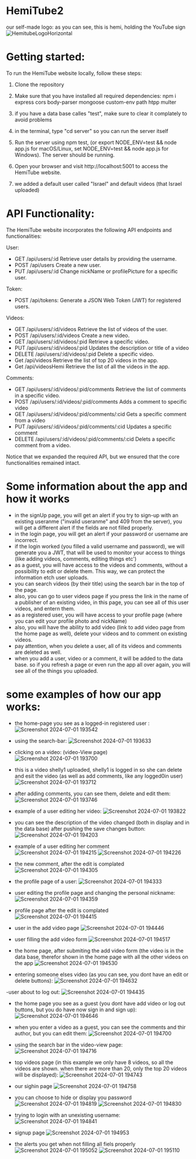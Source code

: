 # HemiTube2
our self-made logo: as you can see, this is hemi, holding the YouTube sign
![HemitubeLogoHorizontal](https://github.com/ArielGolanski/HemiTube2/assets/170665000/815d8c61-4e42-4ad7-9559-4309ca1bc596)


# Getting started:
To run the HemiTube website locally, follow these steps:

1. Clone the repository

2. Make sure that you have installed all required dependencies: npm i express cors body-parser mongoose custom-env path htpp multer

3. if you have a data base calles "test", make sure to clear it complately to avoid problems 

4. in the terminal, type "cd server" so you can run the server itself

5. Run the server using npm test, (or export NODE_ENV=test && node app.js for macOS/Linux, set NODE_ENV=test && node app.js for Windows). The server should be running.

6. Open your browser and visit http://localhost:5001 to access the HemiTube website.

7. we added a default user called "Israel" and default videos (that Israel uploaded)

# API Functionality:
The HemiTube website incorporates the following API endpoints and functionalities:

User:

- GET /api/users/:id Retrieve user details by providing the username.
- POST /api/users Create a new user.
- PUT /api/users/:id Change nickName or profilePicture for a specific user.
  
Token:
- POST /api/tokens: Generate a JSON Web Token (JWT) for registered users.
  
Videos:
- GET /api/users/:id/videos Retrieve the list of videos of the user.
- POST /api/users/:id/videos Create a new video.
- GET /api/users/:id/videos/:pid Retrieve a specific video.
- PUT /api/users/:id/videos/:pid Updates the description or title of a video
- DELETE /api/users/:id/videos/:pid Delete a specific video.
- Get /api/videos Retrieve the list of top 20 videos in the app.
- Get /api/videosHemi Retrieve the list of all the videos in the app.

Comments:

- GET /api/users/:id/videos/:pid/comments Retrieve the list of comments in a specific video.
- POST /api/users/:id/videos/:pid/comments Adds a comment to specific video
- GET /api/users/:id/videos/:pid/comments/:cid Gets a specific comment from a video
- PUT /api/users/:id/videos/:pid/comments/:cid Updates a specific comment
- DELETE /api/users/:id/videos/:pid/comments/:cid Delets a specific comment from a video.
  

Notice that we expanded the required API, but we ensured that the core functionalities remained intact.

# Some information about the app and how it works 

- in the signUp page, you will get an alert if you try to sign-up with an existing useranme ("invalid useranme" and 409 from the server),
   you will get a different alert if the fields are not filled properly.
- in the login page, you will get an alert if your password or username are incorrect.
- if the login worked (you filled a valid username and password), we will generate you a JWT, that will be used to monitor your access to things (like adding videos, comments, editing things etc')
- as a guest, you will have access to the videos and comments, without a possibility to edit or delete them. This way, we can protect the information etch user uploads.
- you can search videos (by their title) using the search bar in the top of the page.
- also, you can go to user videos page if you press the link in the name of a publisher of an existing video, in this page, you can see all of this user videos, and entern them.
- as a registered user, you will have access to your profile page (where you can edit your profile photo and nickName)
- also, you will have the ability to add video (link to add video page from the home page as well), delete your videos and to comment on existing videos.
- pay attention, when you delete a user, all of its videos and comments are deleted as well.
- when you add a user, video or a comment, it will be added to the data base. so if you refresh a page or even run the app all over again, you will see all of the things you uploaded.

# some examples of how our app works:

- the home-page you see as a logged-in registered user :
![Screenshot 2024-07-01 193542](https://github.com/ArielGolanski/HemiTube2/assets/129782728/30887f32-c067-47cd-bab2-68f3aa4bfefa)

- using the search-bar:
![Screenshot 2024-07-01 193633](https://github.com/ArielGolanski/HemiTube2/assets/129782728/c0cdcfd1-b91b-47ad-8df7-00b08a57c52b)

- clicking on a video: (video-View page)
![Screenshot 2024-07-01 193700](https://github.com/ArielGolanski/HemiTube2/assets/129782728/0559a189-ca7a-42a1-a964-b4b56914f180)

- this is a video shelly1 uploaded, shelly1 is logged in so she can delete and esit the video (as well as add comments, like any logged0in user)
![Screenshot 2024-07-01 193712](https://github.com/ArielGolanski/HemiTube2/assets/129782728/eb4ab7c3-a582-4bde-9048-2c3b174d6dcd)

- after adding comments, you can see them, delete and edit them:
![Screenshot 2024-07-01 193746](https://github.com/ArielGolanski/HemiTube2/assets/129782728/4ff8bcfd-dcca-4a15-92ea-b572612dcccc)

- example of a user editing her video:
![Screenshot 2024-07-01 193822](https://github.com/ArielGolanski/HemiTube2/assets/129782728/7ae991c8-161c-4b88-86fe-2ab47df4aa0a)

- you can see the description of the video changed (both in display and in the data base) after pushing the save changes button:
![Screenshot 2024-07-01 194203](https://github.com/ArielGolanski/HemiTube2/assets/129782728/dc6b5ec7-9a6a-4d50-a944-c32218a6df25)

- example of a user editing her comment
![Screenshot 2024-07-01 194215](https://github.com/ArielGolanski/HemiTube2/assets/129782728/9453bda5-abfb-49ae-b221-8714d7c7a3b2)
![Screenshot 2024-07-01 194226](https://github.com/ArielGolanski/HemiTube2/assets/129782728/09332a7f-eb2f-4d50-9f88-b8a0a90e39a3)

- the new comment, after the edit is complated
![Screenshot 2024-07-01 194305](https://github.com/ArielGolanski/HemiTube2/assets/129782728/b941c0e2-7699-4d0a-8374-b6418d2eedb3)

- the profile page of a user:
![Screenshot 2024-07-01 194333](https://github.com/ArielGolanski/HemiTube2/assets/129782728/a734d091-7043-4c46-b63d-ecd44dc466a1)

- user editing the profile page and changing the personal nickname:
![Screenshot 2024-07-01 194359](https://github.com/ArielGolanski/HemiTube2/assets/129782728/7eef0fcf-dc88-49e2-93f3-8b857b6a3356)

- profile page after the edit is complated
![Screenshot 2024-07-01 194415](https://github.com/ArielGolanski/HemiTube2/assets/129782728/048add80-ae41-4984-9381-ca4b240d56df)

- user in the add video page
![Screenshot 2024-07-01 194446](https://github.com/ArielGolanski/HemiTube2/assets/129782728/9fc39492-cb85-4730-b966-7b492e2b936a)

- user filling the add video form
![Screenshot 2024-07-01 194517](https://github.com/ArielGolanski/HemiTube2/assets/129782728/cda37b12-edde-4159-a3a4-3841742bdeae)

- the home page, after submiting the add video form (the video is in the data base, therefor shown in the home page with all the other videos on the app
![Screenshot 2024-07-01 194530](https://github.com/ArielGolanski/HemiTube2/assets/129782728/cfe999cc-3dd6-4811-be5c-80e825cfe08b)

- entering someone elses video (as you can see, you dont have an edit or delete buttons):
![Screenshot 2024-07-01 194632](https://github.com/ArielGolanski/HemiTube2/assets/129782728/873909d2-3cca-4129-a4fe-3a44d9eb59e9)

-user about to log out:
![Screenshot 2024-07-01 194435](https://github.com/ArielGolanski/HemiTube2/assets/129782728/a25de1af-0457-4d52-b2d0-789c0db3cfe7)

- the home page you see as a guest (you dont have add video or log out buttons, but you do have now sign in and sign up):
![Screenshot 2024-07-01 194646](https://github.com/ArielGolanski/HemiTube2/assets/129782728/8085dc8c-e03c-4605-bb98-9c3a511f9e5b)

- when you enter a video as a guest, you can see the comments and thir author, but you can edit them:
![Screenshot 2024-07-01 194700](https://github.com/ArielGolanski/HemiTube2/assets/129782728/d942e8e7-90cd-449a-aac7-29b51dbdc78b)

- using the search bar in the video-view page:
![Screenshot 2024-07-01 194716](https://github.com/ArielGolanski/HemiTube2/assets/129782728/1beebe95-0a40-440d-bcc2-a7dd3580ae61)

- top videos page (in this example we only have 8 videos, so all the videos are shown. when there are more than 20, only the top 20 videos will be displayed):
![Screenshot 2024-07-01 194743](https://github.com/ArielGolanski/HemiTube2/assets/129782728/d53115f8-e4c2-4812-aeab-d8142d0bf1b4)

- our sighin page
![Screenshot 2024-07-01 194758](https://github.com/ArielGolanski/HemiTube2/assets/129782728/b2f3595e-e274-4f49-8c9d-843cfc54f4ec)

- you can choose to hide or display you password
![Screenshot 2024-07-01 194819](https://github.com/ArielGolanski/HemiTube2/assets/129782728/4582af46-7607-4b1c-bbf3-635ac56bd10f)
![Screenshot 2024-07-01 194830](https://github.com/ArielGolanski/HemiTube2/assets/129782728/31a2eb15-9f5e-4ec2-a369-ef44ff31209d)

- trying to login with an unexisting username:
![Screenshot 2024-07-01 194841](https://github.com/ArielGolanski/HemiTube2/assets/129782728/00e96c72-24f6-420f-a865-1a9151f245a5)

- signup page
![Screenshot 2024-07-01 194953](https://github.com/ArielGolanski/HemiTube2/assets/129782728/318426d3-f14b-449c-b03e-dd213914b712)

- the alerts you get when not filling all fiels properly
![Screenshot 2024-07-01 195052](https://github.com/ArielGolanski/HemiTube2/assets/129782728/d9360d23-388a-4cb2-ad9e-a75fa0b24b2d)
![Screenshot 2024-07-01 195110](https://github.com/ArielGolanski/HemiTube2/assets/129782728/667fa18c-c93c-44db-950e-4198c62c8a30)




























